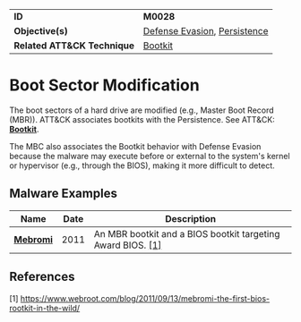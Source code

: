 |||
|---------|------------------------|
|**ID**|**M0028**|
|**Objective(s)**|[Defense Evasion](https://github.com/MBCProject/mbc-markdown/tree/master/defense-evasion), [Persistence](https://github.com/MBCProject/mbc-markdown/tree/master/persistence)|
|**Related ATT&CK Technique**|[Bootkit](https://attack.mitre.org/techniques/T1067/)|

Boot Sector Modification
========================
The boot sectors of a hard drive are modified (e.g., Master Boot Record (MBR)). ATT&CK associates bootkits with the Persistence. See ATT&CK: [**Bootkit**](https://attack.mitre.org/techniques/T1067/).

The MBC also associates the Bootkit behavior with Defense Evasion because the malware may execute before or external to the system's kernel or hypervisor (e.g., through the BIOS), making it more difficult to detect. 

Malware Examples
----------------
|Name|Date|Description|
|-----------------------------|-----------|-----------------------------|
|[**Mebromi**](https://github.com/MBCProject/mbc-markdown/blob/master/xample-malware/mebromi.md)|2011|An MBR bootkit and a BIOS bootkit targeting Award BIOS. [[1]](#1)|

References
----------
<a name="1">[1]</a> https://www.webroot.com/blog/2011/09/13/mebromi-the-first-bios-rootkit-in-the-wild/
 